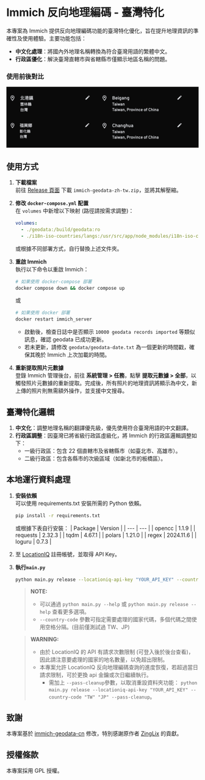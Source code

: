 # Immich 反向地理編碼 - 臺灣特化

本專案為 Immich 提供反向地理編碼功能的臺灣特化優化，旨在提升地理資訊的準確性及使用體驗。主要功能包括：

- **中文化處理**：將國內外地理名稱轉換為符合臺灣用語的繁體中文。
- **行政區優化**：解決臺灣直轄市與省轄縣市僅顯示地區名稱的問題。

### 使用前後對比
![使用前後對比](./image/example.png)

## 使用方式

1. **下載檔案**  
   前往 [Release 頁面](https://github.com/RxChi1d/immich-geodata-zh-tw/releases/tag/release) 下載 `immich-geodata-zh-tw.zip`，並將其解壓縮。

2. **修改 `docker-compose.yml` 配置**  
   在 `volumes` 中新增以下映射 (路徑請按需求調整)：
   ```yaml
   volumes:
     - ./geodata:/build/geodata:ro
     - ./i18n-iso-countries/langs:/usr/src/app/node_modules/i18n-iso-countries/langs:ro
   ```
   或根據不同部署方式，自行替換上述文件夾。

3. **重啟 Immich**  
   執行以下命令以重啟 Immich：
   ```bash
   # 如果使用 docker-compose 部署
   docker compose down && docker compose up
   ```
   或  
   ```bash
   # 如果使用 docker 部署
   docker restart immich_server
   ```
   - 啟動後，檢查日誌中是否顯示 `10000 geodata records imported` 等類似訊息，確認 geodata 已成功更新。
   - 若未更新，請修改 `geodata/geodata-date.txt` 為一個更新的時間戳，確保其晚於 Immich 上次加載的時間。

4. **重新提取照片元數據**  
   登錄 Immich 管理後台，前往 **系統管理 > 任務**，點擊 **提取元數據 > 全部**，以觸發照片元數據的重新提取。完成後，所有照片的地理資訊將顯示為中文，新上傳的照片則無需額外操作，並支援中文搜尋。

## 臺灣特化邏輯

1. **中文化**：調整地理名稱的翻譯優先級，優先使用符合臺灣用語的中文翻譯。
2. **行政區調整**：因臺灣已將省級行政區虛級化，將 Immich 的行政區邏輯調整如下：
   - 一級行政區：包含 22 個直轄市及省轄縣市（如臺北市、高雄市）。
   - 二級行政區：包含各縣市的次級區域（如新北市的板橋區）。

## 本地運行資料處理
1. **安裝依賴**  
   可以使用 requirements.txt 安裝所需的 Python 依賴。  
   ```bash
   pip install -r requirements.txt
   ```
   或根據下表自行安裝：
      | Package | Version |
      | --- | --- |
      | opencc | 1.1.9 |
      | requests | 2.32.3 |
      | tqdm | 4.67.1 |
      | polars | 1.21.0 |
      | regex | 2024.11.6 |
      | loguru | 0.7.3 |
   
2. 至 [LocationIQ](https://locationiq.com/) 註冊帳號，並取得 API Key。
3. **執行`main.py`**
   ```bash
   python main.py release --locationiq-api-key "YOUR_API_KEY" --country-code "TW" "JP"
   ```
   > **NOTE:**
   > - 可以通過 `python main.py --help` 或 `python main.py release --help` 查看更多選項。
   > - `--country-code` 參數可指定需要處理的國家代碼，多個代碼之間使用空格分隔。(目前僅測試過 TW、JP)
   
   > **WARNING:**
   > - 由於 LocationIQ 的 API 有請求次數限制 (可登入後於後台查看)，因此請注意要處理的國家的地名數量，以免超出限制。
   > - 本專案允許 LocationIQ 反向地理編碼查詢的進度恢復，若超過當日請求限制，可於更換 api 金鑰或次日繼續執行。
   >   - 需加上 `--pass-cleanup`參數，以取消重設資料夾功能： `python main.py release --locationiq-api-key "YOUR_API_KEY" --country-code "TW" "JP" --pass-cleanup`。

## 致謝

本專案基於 [immich-geodata-cn](https://github.com/ZingLix/immich-geodata-cn) 修改，特別感謝原作者 [ZingLix](https://github.com/ZingLix) 的貢獻。

## 授權條款

本專案採用 GPL 授權。

